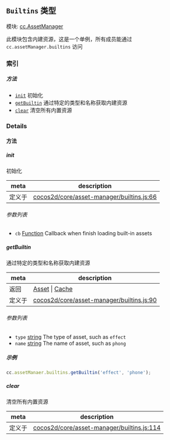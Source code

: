 ## `Builtins` 类型



模块: [cc.AssetManager](../modules/cc.AssetManager.md)


此模块包含内建资源，这是一个单例，所有成员能通过 `cc.assetManager.builtins` 访问



### 索引



##### 方法

  - [`init`](#init) 初始化
  - [`getBuiltin`](#getbuiltin) 通过特定的类型和名称获取内建资源
  - [`clear`](#clear) 清空所有内置资源



### Details




<!-- Method Block -->
#### 方法


##### init

初始化

| meta | description |
|------|-------------|
| 定义于 | [cocos2d/core/asset-manager/builtins.js:66](https://github.com/cocos-creator/engine/blob/efe6330ab64803299d3b7fecde039ffed2d9e696/cocos2d/core/asset-manager/builtins.js#L66) |

###### 参数列表
- `cb` <a href="https://developer.mozilla.org/en/JavaScript/Reference/Global_Objects/Function" class="crosslink external" target="_blank">Function</a> Callback when finish loading built-in assets


##### getBuiltin

通过特定的类型和名称获取内建资源

| meta | description |
|------|-------------|
| 返回 | <a href="../classes/Asset.html" class="crosslink">Asset</a> &#124; <a href="../classes/Cache.html" class="crosslink">Cache</a> 
| 定义于 | [cocos2d/core/asset-manager/builtins.js:90](https://github.com/cocos-creator/engine/blob/efe6330ab64803299d3b7fecde039ffed2d9e696/cocos2d/core/asset-manager/builtins.js#L90) |

###### 参数列表
- `type` <a href="https://developer.mozilla.org/en/JavaScript/Reference/Global_Objects/String" class="crosslink external" target="_blank">string</a> The type of asset, such as `effect`
- `name` <a href="https://developer.mozilla.org/en/JavaScript/Reference/Global_Objects/String" class="crosslink external" target="_blank">string</a> The name of asset, such as `phong`

##### 示例

```js
cc.assetManaer.builtins.getBuiltin('effect', 'phone');
```

##### clear

清空所有内置资源

| meta | description |
|------|-------------|
| 定义于 | [cocos2d/core/asset-manager/builtins.js:114](https://github.com/cocos-creator/engine/blob/efe6330ab64803299d3b7fecde039ffed2d9e696/cocos2d/core/asset-manager/builtins.js#L114) |




